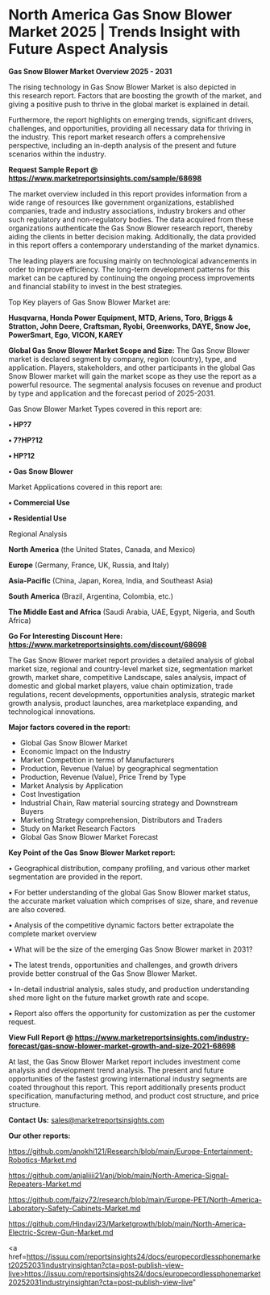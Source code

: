 # North America Gas Snow Blower Market 2025 | Trends Insight with Future Aspect Analysis

<Strong> Gas Snow Blower Market Overview 2025 - 2031</strong>

The rising technology in Gas Snow Blower Market is also depicted in this research report. Factors that are boosting the growth of the market, and giving a positive push to thrive in the global market is explained in detail.

Furthermore, the report highlights on emerging trends, significant drivers, challenges, and opportunities, providing all necessary data for thriving in the industry. This report market research offers a comprehensive perspective, including an in-depth analysis of the present and future scenarios within the industry.

<strong>Request Sample Report @ <a href=https://www.marketreportsinsights.com/sample/68698>https://www.marketreportsinsights.com/sample/68698</a></strong>

The market overview included in this report provides information from a wide range of resources like government organizations, established companies, trade and industry associations, industry brokers and other such regulatory and non-regulatory bodies. The data acquired from these organizations authenticate the Gas Snow Blower research report, thereby aiding the clients in better decision making. Additionally, the data provided in this report offers a contemporary understanding of the market dynamics.

The leading players are focusing mainly on technological advancements in order to improve efficiency. The long-term development patterns for this market can be captured by continuing the ongoing process improvements and financial stability to invest in the best strategies.

Top Key players of Gas Snow Blower Market are:

<strong>Husqvarna, Honda Power Equipment, MTD, Ariens, Toro, Briggs & Stratton, John Deere, Craftsman, Ryobi, Greenworks, DAYE, Snow Joe, PowerSmart, Ego, VICON, KAREY</strong>

<strong><b>Global Gas Snow Blower Market Scope and Size:</b></strong>
The Gas Snow Blower market is declared segment by company, region (country), type, and application. Players, stakeholders, and other participants in the global Gas Snow Blower market will gain the market scope as they use the report as a powerful resource. The segmental analysis focuses on revenue and product by type and application and the forecast period of 2025-2031.

Gas Snow Blower Market Types covered in this report are:

<strong>• HP?7

• 7?HP?12 

• HP?12

• Gas Snow Blower</strong>

Market Applications covered in this report are:

<strong>• Commercial Use

• Residential Use</strong> 

Regional Analysis

<strong>North America</strong> (the United States, Canada, and Mexico)

<strong>Europe</strong> (Germany, France, UK, Russia, and Italy)

<strong>Asia-Pacific</strong> (China, Japan, Korea, India, and Southeast Asia)

<strong>South America</strong> (Brazil, Argentina, Colombia, etc.)

<strong>The Middle East and Africa</strong> (Saudi Arabia, UAE, Egypt, Nigeria, and South Africa)

<strong>Go For Interesting Discount Here: <a href=https://www.marketreportsinsights.com/discount/68698>https://www.marketreportsinsights.com/discount/68698</a></strong>

The Gas Snow Blower market report provides a detailed analysis of global market size, regional and country-level market size, segmentation market growth, market share, competitive Landscape, sales analysis, impact of domestic and global market players, value chain optimization, trade regulations, recent developments, opportunities analysis, strategic market growth analysis, product launches, area marketplace expanding, and technological innovations.

<strong><b>Major factors covered in the report:</b></strong>
<ul>
  <li>Global Gas Snow Blower Market </li>
  <li>Economic Impact on the Industry</li>
  <li>Market Competition in terms of Manufacturers</li>
  <li>Production, Revenue (Value) by geographical segmentation</li>
  <li>Production, Revenue (Value), Price Trend by Type</li>
  <li>Market Analysis by Application</li>
  <li>Cost Investigation</li>
  <li>Industrial Chain, Raw material sourcing strategy and Downstream Buyers</li>
  <li>Marketing Strategy comprehension, Distributors and Traders</li>
  <li>Study on Market Research Factors</li>
  <li>Global Gas Snow Blower Market Forecast</li>
</ul>

<strong><b>Key Point of the Gas Snow Blower Market report:</b></strong>

• Geographical distribution, company profiling, and various other market segmentation are provided in the report.

• For better understanding of the global Gas Snow Blower market status, the accurate market valuation which comprises of size, share, and revenue are also covered.

• Analysis of the competitive dynamic factors better extrapolate the complete market overview

• What will be the size of the emerging Gas Snow Blower market in 2031?

• The latest trends, opportunities and challenges, and growth drivers provide better construal of the Gas Snow Blower Market.

• In-detail industrial analysis, sales study, and production understanding shed more light on the future market growth rate and scope.

• Report also offers the opportunity for customization as per the customer request.

<strong><b>View Full Report @ <a href=https://www.marketreportsinsights.com/industry-forecast/gas-snow-blower-market-growth-and-size-2021-68698>https://www.marketreportsinsights.com/industry-forecast/gas-snow-blower-market-growth-and-size-2021-68698</a></b></strong>


At last, the Gas Snow Blower Market report includes investment come analysis and development trend analysis. The present and future opportunities of the fastest growing international industry segments are coated throughout this report. This report additionally presents product specification, manufacturing method, and product cost structure, and price structure.

<strong>Contact Us:</strong>
sales@marketreportsinsights.com

<strong>Our other reports:</strong>

<a href=https://github.com/anokhi121/Research/blob/main/Europe-Entertainment-Robotics-Market.md>https://github.com/anokhi121/Research/blob/main/Europe-Entertainment-Robotics-Market.md</a>

<a href=https://github.com/anjaliiii21/anj/blob/main/North-America-Signal-Repeaters-Market.md>https://github.com/anjaliiii21/anj/blob/main/North-America-Signal-Repeaters-Market.md</a>

<a href=https://github.com/faizy72/research/blob/main/Europe-PET/North-America-Laboratory-Safety-Cabinets-Market.md>https://github.com/faizy72/research/blob/main/Europe-PET/North-America-Laboratory-Safety-Cabinets-Market.md</a>

<a href=https://github.com/Hindavi23/Marketgrowth/blob/main/North-America-Electric-Screw-Gun-Market.md>https://github.com/Hindavi23/Marketgrowth/blob/main/North-America-Electric-Screw-Gun-Market.md</a>

<a href=https://issuu.com/reportsinsights24/docs/europecordlessphonemarket20252031industryinsightan?cta=post-publish-view-live>https://issuu.com/reportsinsights24/docs/europecordlessphonemarket20252031industryinsightan?cta=post-publish-view-live</a>"

